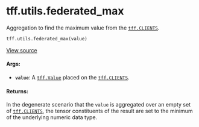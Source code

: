 <div itemscope itemtype="http://developers.google.com/ReferenceObject">
<meta itemprop="name" content="tff.utils.federated_max" />
<meta itemprop="path" content="Stable" />
</div>

# tff.utils.federated_max

Aggregation to find the maximum value from the
<a href="../../tff.md#CLIENTS"><code>tff.CLIENTS</code></a>.

```python
tff.utils.federated_max(value)
```

<a target="_blank" href=http://github.com/tensorflow/federated/tree/master/tensorflow_federated/python/core/utils/federated_aggregations.py>View
source</a>

<!-- Placeholder for "Used in" -->

#### Args:

*   <b>`value`</b>: A <a href="../../tff/Value.md"><code>tff.Value</code></a>
    placed on the <a href="../../tff.md#CLIENTS"><code>tff.CLIENTS</code></a>.

#### Returns:

In the degenerate scenario that the `value` is aggregated over an empty set of
<a href="../../tff.md#CLIENTS"><code>tff.CLIENTS</code></a>, the tensor
constituents of the result are set to the minimum of the underlying numeric data
type.
